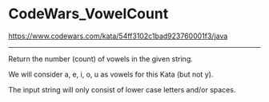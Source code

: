 # CodeWars_VowelCount


https://www.codewars.com/kata/54ff3102c1bad923760001f3/java

___
Return the number (count) of vowels in the given string.

We will consider a, e, i, o, u as vowels for this Kata (but not y).

The input string will only consist of lower case letters and/or spaces.

